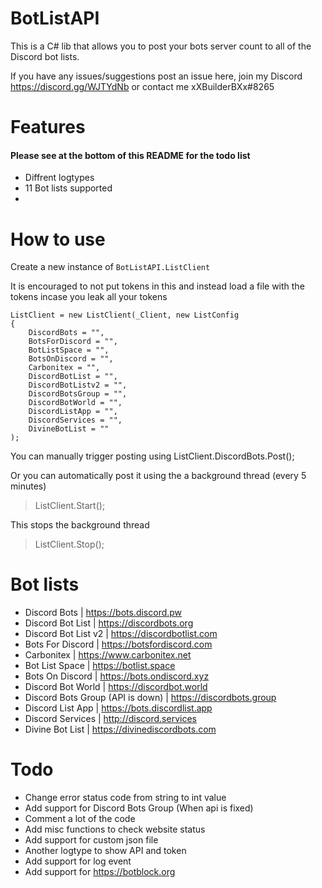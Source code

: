 # BotListAPI
This is a C# lib that allows you to post your bots server count to all of the Discord bot lists.

If you have any issues/suggestions post an issue here, join my Discord https://discord.gg/WJTYdNb or contact me xXBuilderBXx#8265

# Features
#### Please see at the bottom of this README for the todo list
- Diffrent logtypes
- 11 Bot lists supported
- 

# How to use
Create a new instance of `BotListAPI.ListClient`

It is encouraged to not put tokens in this and instead load a file with the tokens incase you leak all your tokens
```
ListClient = new ListClient(_Client, new ListConfig
{
    DiscordBots = "",
    BotsForDiscord = "",
    BotListSpace = "",
    BotsOnDiscord = "",
    Carbonitex = "",
    DiscordBotList = "",
    DiscordBotListv2 = "",
    DiscordBotsGroup = "",
    DiscordBotWorld = "",
    DiscordListApp = "",
    DiscordServices = "",
    DivineBotList = ""
);
```
You can manually trigger posting using
ListClient.DiscordBots.Post();

Or you can automatically post it using the a background thread (every 5 minutes)

> ListClient.Start();

This stops the background thread

> ListClient.Stop();

# Bot lists
- Discord Bots | https://bots.discord.pw
- Discord Bot List | https://discordbots.org
- Discord Bot List v2 | https://discordbotlist.com
- Bots For Discord | https://botsfordiscord.com
- Carbonitex | https://www.carbonitex.net
- Bot List Space | https://botlist.space
- Bots On Discord | https://bots.ondiscord.xyz
- Discord Bot World | https://discordbot.world
- Discord Bots Group (API is down) | https://discordbots.group
- Discord List App | https://bots.discordlist.app
- Discord Services | http://discord.services
- Divine Bot List | https://divinediscordbots.com

# Todo
- Change error status code from string to int value
- Add support for Discord Bots Group (When api is fixed)
- Comment a lot of the code
- Add misc functions to check website status
- Add support for custom json file
- Another logtype to show API and token
- Add support for log event
- Add support for https://botblock.org
